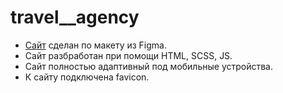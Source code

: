 # travel__agency
* [Сайт](https://anshink.github.io/travel__agency/) сделан по макету из Figma.
* Сайт разбработан при помощи HTML, SCSS, JS.
* Сайт полностью адаптивный под мобильные устройства.
* К сайту подключена favicon.
